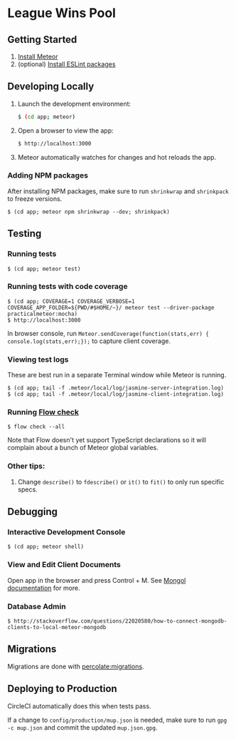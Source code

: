 # League Wins Pool

## Getting Started

1. [Install Meteor](https://www.meteor.com/install)
2. (optional) [Install ESLint packages](https://www.npmjs.com/package/eslint-config-airbnb)


## Developing Locally

1. Launch the development environment:

    ```bash
    $ (cd app; meteor)
    ```

2. Open a browser to view the app:

    ```bash
    $ http://localhost:3000
    ```

3. Meteor automatically watches for changes and hot reloads the app.

### Adding NPM packages

After installing NPM packages, make sure to run ``shrinkwrap`` and ``shrinkpack`` to freeze versions.

```
$ (cd app; meteor npm shrinkwrap --dev; shrinkpack)
```


## Testing

### Running tests

```
$ (cd app; meteor test)
```

### Running tests with code coverage

```
$ (cd app; COVERAGE=1 COVERAGE_VERBOSE=1 COVERAGE_APP_FOLDER=${PWD/#$HOME/~}/ meteor test --driver-package practicalmeteor:mocha)
$ http://localhost:3000
```

In browser console, run `Meteor.sendCoverage(function(stats,err) { console.log(stats,err);});` to capture client coverage.

### Viewing test logs

These are best run in a separate Terminal window while Meteor is running.

```
$ (cd app; tail -f .meteor/local/log/jasmine-server-integration.log)
$ (cd app; tail -f .meteor/local/log/jasmine-client-integration.log)
```

### Running [Flow check](http://flowtype.org)

```
$ flow check --all
```

Note that Flow doesn't yet support TypeScript declarations so it will complain about a bunch of Meteor global variables.

### Other tips:

1. Change `describe()` to `fdescribe()` or `it()` to `fit()` to only run specific specs.


## Debugging

### Interactive Development Console

```
$ (cd app; meteor shell)
```

### View and Edit Client Documents

Open app in the browser and press Control + M. See [Mongol documentation](https://github.com/msavin/Mongol) for more.

### Database Admin

```
$ http://stackoverflow.com/questions/22020580/how-to-connect-mongodb-clients-to-local-meteor-mongodb
```


## Migrations

Migrations are done with [percolate:migrations](https://github.com/percolatestudio/meteor-migrations).


## Deploying to Production

CircleCI automatically does this when tests pass.

If a change to `config/production/mup.json` is needed, make sure to run `gpg -c mup.json` and commit the updated `mup.json.gpg`.
